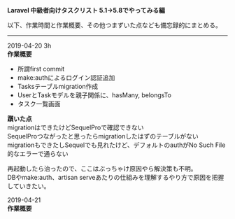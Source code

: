 **Laravel 中級者向けタスクリスト 5.1→5.8でやってみる編**

以下、作業時間と作業概要、その他つまずいた点なども備忘録的にまとめる。
___
2019-04-20 3h  
**作業概要**  
+ 所謂first commit
+ make:authによるログイン認証追加
+ Tasksテーブルmigration作成
+ UserとTaskモデルを親子関係に、hasMany, belongsTo
+ タスク一覧画面

**躓いた点**  
migrationはできたけどSequelProで確認できない  
SequelProつながったと思ったらmigrationしたはずのテーブルがない  
migrationもできたしSequelでも見れたけど、デフォルトのauthがNo Such File的なエラーで通らない

再起動したら治ったので、ここはぶっちゃけ原因やら解決策も不明。  
DBやmake:auth、artisan serveあたりの仕組みを理解するやり方で原因を把握していきたい。  

2019-04-21  
**作業概要**  
